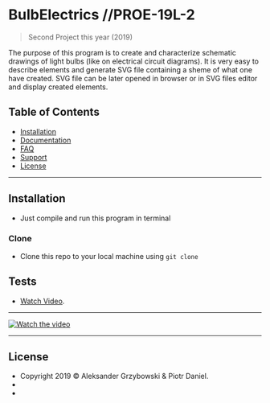 # BulbElectrics //PROE-19L-2

> Second Project this year (2019)

The purpose of this program is to create and characterize schematic drawings of light bulbs (like on electrical circuit diagrams).
It is very easy to describe elements and generate SVG file containing a sheme of what one have created.
SVG file can be later opened in browser or in SVG files editor and display created elements.

## Table of Contents

- [Installation](#installation)
- [Documentation](#documentation)
- [FAQ](#faq)
- [Support](#support)
- [License](#license)

---

## Installation

- Just compile and run this program in terminal

### Clone

- Clone this repo to your local machine using `git clone`

## Tests

- <a href="https://youtu.be/kqr-6qE_7JU">Watch Video</a>.

---

[![Watch the video](https://gitlab-stud.elka.pw.edu.pl/agrzybow/proe-19l-1/raw/master/resources/BulbTests.png)](https://youtu.be/kqr-6qE_7JU)

---

## License

- Copyright 2019 © Aleksander Grzybowski & Piotr Daniel</a>.
- <a href="https://gitlab-stud.elka.pw.edu.pl/agrzybow">
- <a href="https://gitlab-stud.elka.pw.edu.pl/pdaniel">
